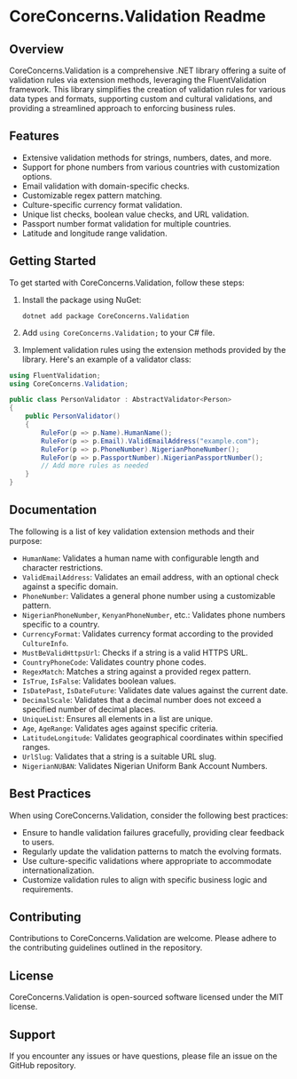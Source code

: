 # CoreConcerns.Validation Readme

## Overview
CoreConcerns.Validation is a comprehensive .NET library offering a suite of validation rules via extension methods, leveraging the FluentValidation framework. This library simplifies the creation of validation rules for various data types and formats, supporting custom and cultural validations, and providing a streamlined approach to enforcing business rules.

## Features
- Extensive validation methods for strings, numbers, dates, and more.
- Support for phone numbers from various countries with customization options.
- Email validation with domain-specific checks.
- Customizable regex pattern matching.
- Culture-specific currency format validation.
- Unique list checks, boolean value checks, and URL validation.
- Passport number format validation for multiple countries.
- Latitude and longitude range validation.

## Getting Started
To get started with CoreConcerns.Validation, follow these steps:

1. Install the package using NuGet:
    ```
    dotnet add package CoreConcerns.Validation
    ```
2. Add `using CoreConcerns.Validation;` to your C# file.

3. Implement validation rules using the extension methods provided by the library. Here's an example of a validator class:

```csharp
using FluentValidation;
using CoreConcerns.Validation;

public class PersonValidator : AbstractValidator<Person>
{
    public PersonValidator()
    {
        RuleFor(p => p.Name).HumanName();
        RuleFor(p => p.Email).ValidEmailAddress("example.com");
        RuleFor(p => p.PhoneNumber).NigerianPhoneNumber();
        RuleFor(p => p.PassportNumber).NigerianPassportNumber();
        // Add more rules as needed
    }
}
```

## Documentation
The following is a list of key validation extension methods and their purpose:

- `HumanName`: Validates a human name with configurable length and character restrictions.
- `ValidEmailAddress`: Validates an email address, with an optional check against a specific domain.
- `PhoneNumber`: Validates a general phone number using a customizable pattern.
- `NigerianPhoneNumber`, `KenyanPhoneNumber`, etc.: Validates phone numbers specific to a country.
- `CurrencyFormat`: Validates currency format according to the provided `CultureInfo`.
- `MustBeValidHttpsUrl`: Checks if a string is a valid HTTPS URL.
- `CountryPhoneCode`: Validates country phone codes.
- `RegexMatch`: Matches a string against a provided regex pattern.
- `IsTrue`, `IsFalse`: Validates boolean values.
- `IsDatePast`, `IsDateFuture`: Validates date values against the current date.
- `DecimalScale`: Validates that a decimal number does not exceed a specified number of decimal places.
- `UniqueList`: Ensures all elements in a list are unique.
- `Age`, `AgeRange`: Validates ages against specific criteria.
- `LatitudeLongitude`: Validates geographical coordinates within specified ranges.
- `UrlSlug`: Validates that a string is a suitable URL slug.
- `NigerianNUBAN`: Validates Nigerian Uniform Bank Account Numbers.

## Best Practices
When using CoreConcerns.Validation, consider the following best practices:

- Ensure to handle validation failures gracefully, providing clear feedback to users.
- Regularly update the validation patterns to match the evolving formats.
- Use culture-specific validations where appropriate to accommodate internationalization.
- Customize validation rules to align with specific business logic and requirements.

## Contributing
Contributions to CoreConcerns.Validation are welcome. Please adhere to the contributing guidelines outlined in the repository.

## License
CoreConcerns.Validation is open-sourced software licensed under the MIT license.

## Support
If you encounter any issues or have questions, please file an issue on the GitHub repository.